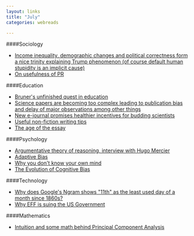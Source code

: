 ```yaml
---
layout: links
title: "July"
categories: webreads

---
```


####Sociology
  * [Income inequality, demographic changes and political correctness form a nice trinity explaining Trump phenomenon (of course default human stupidity is an implicit cause)](http://www.nytimes.com/2016/07/07/opinion/campaign-stops/how-falling-behind-the-joneses-fueled-the-rise-of-trump.html)  
  * [On usefulness of PR](http://www.paulgraham.com/submarine.html)

####Education
  * [Bruner's unfinished quest in education](http://www.theatlantic.com/education/archive/2016/06/an-unfinished-quest-in-education/486074/)
  * [Science papers are becoming too complex leading to publication bias and delay of major observations among other things](https://www.statnews.com/2016/07/01/research-papers-science-complex/)
  * [New e-journal promises healthier incentives for budding scientists](https://www.statnews.com/2016/07/07/wellcome-trust-preprint/)
  * [Useful non-fiction writing tips](http://slatestarcodex.com/2016/02/20/writing-advice/)
  * [The age of the essay](http://www.paulgraham.com/essay.html)

####Psychology
  * [Argumentative theory of reasoning, interview with Hugo Mercier](https://www.edge.org/conversation/hugo_mercier-the-argumentative-theory)
  * [Adaptive Bias](https://en.wikipedia.org/wiki/Adaptive_bias)
  * [Why you don't know your own mind](http://www.nytimes.com/2016/07/18/opinion/why-you-dont-know-your-own-mind.html)
  * [The Evolution of Cognitive Bias][1]

[1]:{{site.url}}/papers/evo_cognitiveBias.pdf

####Technology
  * [Why does Google's Ngram shows "11th" as the least used day of a month since 1860s?](http://drhagen.com/blog/the-missing-11th-of-the-month/)
  * [Why EFF is suing the US Government](https://www.bunniestudios.com/blog/?p=4782)

####Mathematics
  * [Intuition and some math behind Principal Component Analysis](https://www.cs.princeton.edu/picasso/mats/PCA-Tutorial-Intuition_jp.pdf)
